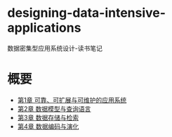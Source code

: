 # designing-data-intensive-applications
数据密集型应用系统设计-读书笔记

# 概要

* [第1章 可靠、可扩展与可维护的应用系统](第1章%20可靠、可扩展与可维护的应用系统.md)
* [第2章 数据模型与查询语言](第2章%20数据模型与查询语言.md)
* [第3章 数据存储与检索](第3章%20数据存储与检索.md)
* [第4章 数据编码与演化](第4章%20数据编码与演化.md)

